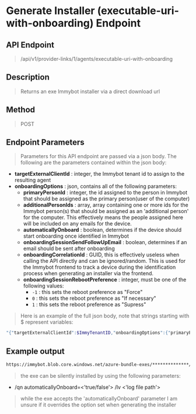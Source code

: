 # Generate Installer (executable-uri-with-onboarding) Endpoint
## API Endpoint
> /api/v1/provider-links/1/agents/executable-uri-with-onboarding
## Description
> Returns an exe Immybot installer via a direct download url
## Method
> POST
## Endpoint Parameters
>  Parameters for this API endpoint are passed via a json body. The following are the parameters contained within the json body:
- **targetExternalClientId** : integer, the Immybot tenant id to assign to the resulting agent
- **onboardingOptions** : json, contains all of the following parameters:
  - **primaryPersonId** : integer, the id assigned to the person in Immybot that should be assigned as the primary person(user of the computer)
  - **additionalPersonIds** : array, array containing one or more ids for the Immybot person(s) that should be assigned as an 'additional person' for the computer. This effectively means the people assigned here will be included on any emails for the device.
  - **automaticallyOnboard** : boolean, determines if the device should start onboarding once identified in Immybot
  - **onboardingSessionSendFollowUpEmail** : boolean, determines if an email should be sent after onboarding
  - **onboardingCorrelationId** : GUID, this is effectively useless when calling the API directly and can be ignored/random. This is used for the Immybot frontend to track a device during the identification process when generating an installer via the frontend.
  - **onboardingSessionRebootPreference** : integer, must be one of the following values:
    - `-1` : this sets the reboot preference as "Force"
    - `0` : this sets the reboot preference as "If necessary"
    - `1` : this sets the reboot preference as "Supress"
> Here is an example of the full json body, note that strings starting with $ represent variables:
```sh
"{"targetExternalClientId":$ImmyTenantID,"onboardingOptions":{"primaryPersonId":$PrimaryPersonID,"additionalPersonIds":$AdditionalPersonsID,"automaticallyOnboard":$AutoOnboard,"onboardingSessionSendFollowUpEmail":$SendFollowUpEmail,"onboardingCorrelationId":"ee19d00c-c06c-44c8-8a4e-13528595ee1a","onboardingSessionRebootPreference":0}}"
```
## Example output
```sh
https://immybot.blob.core.windows.net/azure-bundle-exes/**************/ImmyAgentInstallerBundle.exe?**********************************************
```
> the exe can be silently installed by using the following parameters:
- /qn automaticallyOnboard=<'true/false'> /lv <'log file path'>
> while the exe accepts the 'automaticallyOnboard' parameter I am unsure if it overrides the option set when generating the installer